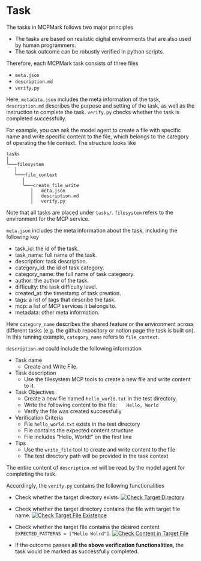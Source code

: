 # Task

The tasks in MCPMark follows two major principles
- The tasks are based on realistic digital environments that are also used by human programmers.
- The task outcome can be robustly verified in python scripts.

Therefore, each MCPMark task consists of three files
- `meta.json`
- `description.md`
- `verify.py`

Here, `metadata.json` includes the meta information of the task, `description.md` describes the purpose and setting of the task, as well as the instruction to complete the task. `verify.py` checks whether the task is completed successfully.

For example, you can ask the model agent to create a file with specific name and write specific content to the file, which belongs to the category of operating the file context. The structure looks like

```
tasks 
│
└───filesystem
   │
   └───file_context
      │
      └───create_file_write
         │   meta.json 
         │   description.md
         │   verify.py
```

Note that all tasks are placed under `tasks/`. `filesystem` refers to the environment for the MCP service.

`meta.json` includes the meta information about the task, including the following key
- task_id: the id of the task.
- task_name: full name of the task.
- description: task description.
- category_id: the id of task category.
- category_name: the full name of task categeory.
- author: the author of the task.
- difficulty: the task difficulty level.
- created_at: the timestamp of task creation.
- tags: a list of tags that describe the task.
- mcp: a list of MCP services it belongs to.
- metadata: other meta information.

Here `category_name` describes the shared feature or the environment across different tasks (e.g. the github repository or notion page the task is built on). In this running example, `category_name` refers to `file_context`.

`description.md` could include the following information

- Task name
    - Create and Write File.
- Task description
    - Use the filesystem MCP tools to create a new file and write content to it.
- Task Objectives
    - Create a new file named `hello_world.txt` in the test directory.
    - Write the following content to the file:   ```   Hello, World```
    - Verify the file was created successfully
-  Verification Criteria
    - File `hello_world.txt` exists in the test directory
    - File contains the expected content structure
    - File includes "Hello, World!" on the first line
- Tips
    - Use the `write_file` tool to create and write content to the file
    - The test directory path will be provided in the task context

The entire content of `description.md` will be read by the model agent for completing the task. 

Accordingly, the `verify.py` contains the following functionalities
- Check whether the target directory exists. [![Check Target Directory](https://i.postimg.cc/SQfBYvby/task-sample-verify-get-test-dir.png)](https://postimg.cc/4nnLrw3M)
- Check whether the target directory contains the file with target file name. [![Check Target File Existence](https://i.postimg.cc/Qx0Zwnf6/task-sample-verify-file-existence.png)](https://postimg.cc/7fGRTX87)
- Check whether the target file contains the desired content `EXPECTED_PATTERNS = ["Hello Wolrd"]`. [![Check Content in Target File](https://i.postimg.cc/JzzMhWyV/task-sample-verify-check-content.png)](https://postimg.cc/w7ZSWZc0)

- If the outcome passes **all the above verification functionalities**, the task would be marked as successfully completed.